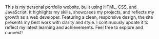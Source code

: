 This is my personal portfolio website, built using HTML, CSS, and JavaScript. It highlights my skills, showcases my projects, and reflects my growth as a web developer. Featuring a clean, responsive design, the site presents my best work with clarity and style. I continuously update it to reflect my latest learning and achievements. Feel free to explore and connect!

